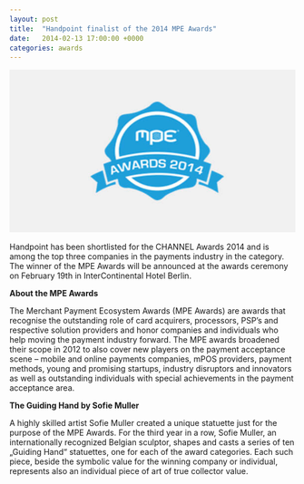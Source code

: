 ```yaml
---
layout: post
title:  "Handpoint finalist of the 2014 MPE Awards"
date:   2014-02-13 17:00:00 +0000
categories: awards
---
```


<img class="ui medium centered image" src="/images/logos/mpe-award-2014-logo.jpg" alt="mpe award logo 2014">

Handpoint has been shortlisted for the CHANNEL Awards 2014 and is among the top three companies in the payments industry in the category. The winner of the MPE Awards will be announced at the awards ceremony on February 19th in InterContinental Hotel Berlin.

**About the MPE Awards**

The Merchant Payment Ecosystem Awards (MPE Awards) are awards that recognise the outstanding role of card acquirers, processors, PSP’s and respective solution providers and honor companies and individuals who help moving the payment industry forward. The MPE awards broadened their scope in 2012 to also cover new players on the payment acceptance scene – mobile and online payments companies, mPOS providers, payment methods, young and promising startups, industry disruptors and innovators as well as outstanding individuals with special achievements in the payment acceptance area.

**The Guiding Hand by Sofie Muller**

A highly skilled artist Sofie Muller created a unique statuette just for the purpose of the MPE Awards. For the third year in a row, Sofie Muller, an internationally recognized Belgian sculptor, shapes and casts a series of ten „Guiding Hand“ statuettes, one for each of the award categories. Each such piece, beside the symbolic value for the winning company or individual, represents also an individual piece of art of true collector value.